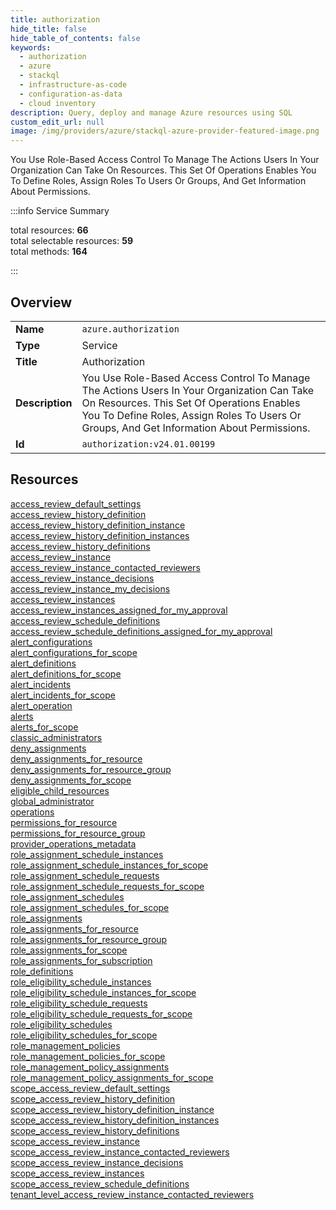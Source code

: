 ```yaml
---
title: authorization
hide_title: false
hide_table_of_contents: false
keywords:
  - authorization
  - azure
  - stackql
  - infrastructure-as-code
  - configuration-as-data
  - cloud inventory
description: Query, deploy and manage Azure resources using SQL
custom_edit_url: null
image: /img/providers/azure/stackql-azure-provider-featured-image.png
---
```

You Use Role-Based Access Control To Manage The Actions Users In Your Organization Can Take On Resources. This Set Of Operations Enables You To Define Roles, Assign Roles To Users Or Groups, And Get Information About Permissions.  
    
:::info Service Summary

<div class="row">
<div class="providerDocColumn">
<span>total resources:&nbsp;<b>66</b></span><br />
<span>total selectable resources:&nbsp;<b>59</b></span><br />
<span>total methods:&nbsp;<b>164</b></span><br />
</div>
</div>

:::

## Overview
<table><tbody>
<tr><td><b>Name</b></td><td><code>azure.authorization</code></td></tr>
<tr><td><b>Type</b></td><td>Service</td></tr>
<tr><td><b>Title</b></td><td>Authorization</td></tr>
<tr><td><b>Description</b></td><td>You Use Role-Based Access Control To Manage The Actions Users In Your Organization Can Take On Resources. This Set Of Operations Enables You To Define Roles, Assign Roles To Users Or Groups, And Get Information About Permissions.</td></tr>
<tr><td><b>Id</b></td><td><code>authorization:v24.01.00199</code></td></tr>
</tbody></table>

## Resources
<div class="row">
<div class="providerDocColumn">
<a href="/providers/azure/authorization/access_review_default_settings/">access_review_default_settings</a><br />
<a href="/providers/azure/authorization/access_review_history_definition/">access_review_history_definition</a><br />
<a href="/providers/azure/authorization/access_review_history_definition_instance/">access_review_history_definition_instance</a><br />
<a href="/providers/azure/authorization/access_review_history_definition_instances/">access_review_history_definition_instances</a><br />
<a href="/providers/azure/authorization/access_review_history_definitions/">access_review_history_definitions</a><br />
<a href="/providers/azure/authorization/access_review_instance/">access_review_instance</a><br />
<a href="/providers/azure/authorization/access_review_instance_contacted_reviewers/">access_review_instance_contacted_reviewers</a><br />
<a href="/providers/azure/authorization/access_review_instance_decisions/">access_review_instance_decisions</a><br />
<a href="/providers/azure/authorization/access_review_instance_my_decisions/">access_review_instance_my_decisions</a><br />
<a href="/providers/azure/authorization/access_review_instances/">access_review_instances</a><br />
<a href="/providers/azure/authorization/access_review_instances_assigned_for_my_approval/">access_review_instances_assigned_for_my_approval</a><br />
<a href="/providers/azure/authorization/access_review_schedule_definitions/">access_review_schedule_definitions</a><br />
<a href="/providers/azure/authorization/access_review_schedule_definitions_assigned_for_my_approval/">access_review_schedule_definitions_assigned_for_my_approval</a><br />
<a href="/providers/azure/authorization/alert_configurations/">alert_configurations</a><br />
<a href="/providers/azure/authorization/alert_configurations_for_scope/">alert_configurations_for_scope</a><br />
<a href="/providers/azure/authorization/alert_definitions/">alert_definitions</a><br />
<a href="/providers/azure/authorization/alert_definitions_for_scope/">alert_definitions_for_scope</a><br />
<a href="/providers/azure/authorization/alert_incidents/">alert_incidents</a><br />
<a href="/providers/azure/authorization/alert_incidents_for_scope/">alert_incidents_for_scope</a><br />
<a href="/providers/azure/authorization/alert_operation/">alert_operation</a><br />
<a href="/providers/azure/authorization/alerts/">alerts</a><br />
<a href="/providers/azure/authorization/alerts_for_scope/">alerts_for_scope</a><br />
<a href="/providers/azure/authorization/classic_administrators/">classic_administrators</a><br />
<a href="/providers/azure/authorization/deny_assignments/">deny_assignments</a><br />
<a href="/providers/azure/authorization/deny_assignments_for_resource/">deny_assignments_for_resource</a><br />
<a href="/providers/azure/authorization/deny_assignments_for_resource_group/">deny_assignments_for_resource_group</a><br />
<a href="/providers/azure/authorization/deny_assignments_for_scope/">deny_assignments_for_scope</a><br />
<a href="/providers/azure/authorization/eligible_child_resources/">eligible_child_resources</a><br />
<a href="/providers/azure/authorization/global_administrator/">global_administrator</a><br />
<a href="/providers/azure/authorization/operations/">operations</a><br />
<a href="/providers/azure/authorization/permissions_for_resource/">permissions_for_resource</a><br />
<a href="/providers/azure/authorization/permissions_for_resource_group/">permissions_for_resource_group</a><br />
<a href="/providers/azure/authorization/provider_operations_metadata/">provider_operations_metadata</a><br />
</div>
<div class="providerDocColumn">
<a href="/providers/azure/authorization/role_assignment_schedule_instances/">role_assignment_schedule_instances</a><br />
<a href="/providers/azure/authorization/role_assignment_schedule_instances_for_scope/">role_assignment_schedule_instances_for_scope</a><br />
<a href="/providers/azure/authorization/role_assignment_schedule_requests/">role_assignment_schedule_requests</a><br />
<a href="/providers/azure/authorization/role_assignment_schedule_requests_for_scope/">role_assignment_schedule_requests_for_scope</a><br />
<a href="/providers/azure/authorization/role_assignment_schedules/">role_assignment_schedules</a><br />
<a href="/providers/azure/authorization/role_assignment_schedules_for_scope/">role_assignment_schedules_for_scope</a><br />
<a href="/providers/azure/authorization/role_assignments/">role_assignments</a><br />
<a href="/providers/azure/authorization/role_assignments_for_resource/">role_assignments_for_resource</a><br />
<a href="/providers/azure/authorization/role_assignments_for_resource_group/">role_assignments_for_resource_group</a><br />
<a href="/providers/azure/authorization/role_assignments_for_scope/">role_assignments_for_scope</a><br />
<a href="/providers/azure/authorization/role_assignments_for_subscription/">role_assignments_for_subscription</a><br />
<a href="/providers/azure/authorization/role_definitions/">role_definitions</a><br />
<a href="/providers/azure/authorization/role_eligibility_schedule_instances/">role_eligibility_schedule_instances</a><br />
<a href="/providers/azure/authorization/role_eligibility_schedule_instances_for_scope/">role_eligibility_schedule_instances_for_scope</a><br />
<a href="/providers/azure/authorization/role_eligibility_schedule_requests/">role_eligibility_schedule_requests</a><br />
<a href="/providers/azure/authorization/role_eligibility_schedule_requests_for_scope/">role_eligibility_schedule_requests_for_scope</a><br />
<a href="/providers/azure/authorization/role_eligibility_schedules/">role_eligibility_schedules</a><br />
<a href="/providers/azure/authorization/role_eligibility_schedules_for_scope/">role_eligibility_schedules_for_scope</a><br />
<a href="/providers/azure/authorization/role_management_policies/">role_management_policies</a><br />
<a href="/providers/azure/authorization/role_management_policies_for_scope/">role_management_policies_for_scope</a><br />
<a href="/providers/azure/authorization/role_management_policy_assignments/">role_management_policy_assignments</a><br />
<a href="/providers/azure/authorization/role_management_policy_assignments_for_scope/">role_management_policy_assignments_for_scope</a><br />
<a href="/providers/azure/authorization/scope_access_review_default_settings/">scope_access_review_default_settings</a><br />
<a href="/providers/azure/authorization/scope_access_review_history_definition/">scope_access_review_history_definition</a><br />
<a href="/providers/azure/authorization/scope_access_review_history_definition_instance/">scope_access_review_history_definition_instance</a><br />
<a href="/providers/azure/authorization/scope_access_review_history_definition_instances/">scope_access_review_history_definition_instances</a><br />
<a href="/providers/azure/authorization/scope_access_review_history_definitions/">scope_access_review_history_definitions</a><br />
<a href="/providers/azure/authorization/scope_access_review_instance/">scope_access_review_instance</a><br />
<a href="/providers/azure/authorization/scope_access_review_instance_contacted_reviewers/">scope_access_review_instance_contacted_reviewers</a><br />
<a href="/providers/azure/authorization/scope_access_review_instance_decisions/">scope_access_review_instance_decisions</a><br />
<a href="/providers/azure/authorization/scope_access_review_instances/">scope_access_review_instances</a><br />
<a href="/providers/azure/authorization/scope_access_review_schedule_definitions/">scope_access_review_schedule_definitions</a><br />
<a href="/providers/azure/authorization/tenant_level_access_review_instance_contacted_reviewers/">tenant_level_access_review_instance_contacted_reviewers</a><br />
</div>
</div>
